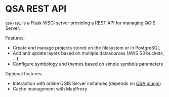 # QSA REST API

`qsa-api` is a [Flask](https://flask.palletsprojects.com/en/3.0.x/) WSGI server
providing a REST API for managing QGIS Server.

Features:

- Create and manage projects stored on the filesystem or in PostgreSQL
- Add and update layers based on multiple datasources (AWS S3 buckets, ...)
- Configure symbology and themes based on simple symbols parameters

Optional features:

- Interaction with online QGIS Server instances (depends on [QSA
  plugin](qsa-plugin/))
- Cache management with MapProxy
